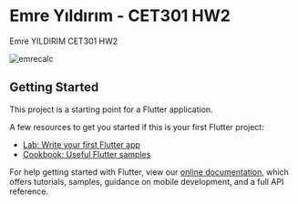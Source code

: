 # Emre Yıldırım - CET301 HW2

Emre YILDIRIM CET301 HW2

![emrecalc](https://user-images.githubusercontent.com/44210684/102022197-347e1900-3d96-11eb-9d57-dff6545bcd34.gif)


## Getting Started

This project is a starting point for a Flutter application.

A few resources to get you started if this is your first Flutter project:

- [Lab: Write your first Flutter app](https://flutter.dev/docs/get-started/codelab)
- [Cookbook: Useful Flutter samples](https://flutter.dev/docs/cookbook)

For help getting started with Flutter, view our
[online documentation](https://flutter.dev/docs), which offers tutorials,
samples, guidance on mobile development, and a full API reference.
